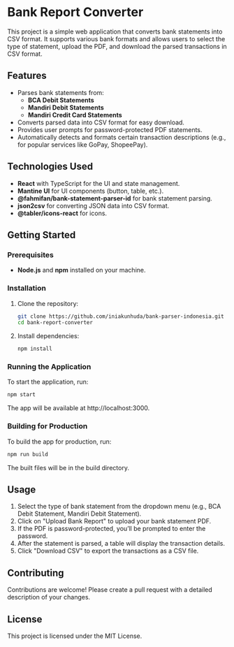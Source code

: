 # Bank Report Converter

This project is a simple web application that converts bank statements into CSV format. It supports various bank formats and allows users to select the type of statement, upload the PDF, and download the parsed transactions in CSV format.

## Features

-   Parses bank statements from:
    -   **BCA Debit Statements**
    -   **Mandiri Debit Statements**
    -   **Mandiri Credit Card Statements**
-   Converts parsed data into CSV format for easy download.
-   Provides user prompts for password-protected PDF statements.
-   Automatically detects and formats certain transaction descriptions (e.g., for popular services like GoPay, ShopeePay).

## Technologies Used

-   **React** with TypeScript for the UI and state management.
-   **Mantine UI** for UI components (button, table, etc.).
-   **@fahmifan/bank-statement-parser-id** for bank statement parsing.
-   **json2csv** for converting JSON data into CSV format.
-   **@tabler/icons-react** for icons.

## Getting Started

### Prerequisites

-   **Node.js** and **npm** installed on your machine.

### Installation

1. Clone the repository:

    ```bash
    git clone https://github.com/iniakunhuda/bank-parser-indonesia.git
    cd bank-report-converter
    ```

2. Install dependencies:
    ```bash
    npm install
    ```

### Running the Application

To start the application, run:

```bash
npm start
```

The app will be available at http://localhost:3000.

### Building for Production

To build the app for production, run:

```bash
npm run build
```

The built files will be in the build directory.

## Usage

1. Select the type of bank statement from the dropdown menu (e.g., BCA Debit Statement, Mandiri Debit Statement).
2. Click on "Upload Bank Report" to upload your bank statement PDF.
3. If the PDF is password-protected, you’ll be prompted to enter the password.
4. After the statement is parsed, a table will display the transaction details.
5. Click "Download CSV" to export the transactions as a CSV file.

## Contributing

Contributions are welcome! Please create a pull request with a detailed description of your changes.

## License

This project is licensed under the MIT License.
